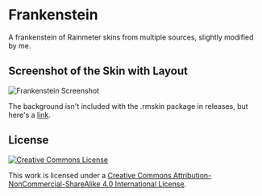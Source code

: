 # Frankenstein

A frankenstein of Rainmeter skins from multiple sources, slightly modified by me.

## Screenshot of the Skin with Layout

![Frankenstein Screenshot](https://github.com/blackk100/Frankenstein/raw/master/Screenshot.png "Frankenstein Screenshot")

The background isn't included with the .rmskin package in releases, but here's a [link](https://i.redd.it/erbjnw1wh1pz.jpg).

## License

[![Creative Commons License](https://i.creativecommons.org/l/by-nc-sa/4.0/88x31.png "CC BY-NC-SA 4.0")](http://creativecommons.org/licenses/by-nc-sa/4.0/)

This work is licensed under a [Creative Commons Attribution-NonCommercial-ShareAlike 4.0 International License](http://creativecommons.org/licenses/by-nc-sa/4.0/).
